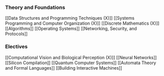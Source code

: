 ### Theory and Foundations
[[Data Structures and Programming Techniques (X)]]
[[Systems Programming and Computer Organization (X)]]
[[Discrete Mathematics (X)]]
[[Algorithms]]
[[Operating Systems]]
[[Networking, Security, and Protocols]]

### Electives
[[Computational Vision and Biological Perception (X)]]
[[Neural Networks]]
[[Silicon Compilation]]
[[Quantum Computer Systems]]
[[Automata Theory and Formal Languages]]
[[Building Interactive Machines]]